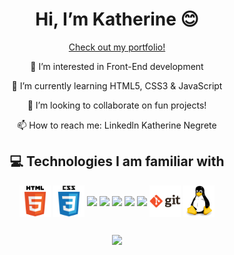 <h1 align="center"> Hi, I’m Katherine 😊</h1>
<p align="center">
<a href="https://katherine-na.github.io/my-portfolio/portfolio.html">Check out my portfolio!</a>
</p>
<p align="center"> 👀 I’m interested in Front-End development </p>
<p align="center"> 🌱 I’m currently learning HTML5, CSS3 & JavaScript </p>
<p align="center"> 💞️ I’m looking to collaborate on fun projects! </p>
<p align="center"> 📫 How to reach me: Linkedln Katherine Negrete</p>

<h2 align="center"> 💻 Technologies I am familiar with </h2>
<p align="center">
<img align="center" src="https://raw.githubusercontent.com/devicons/devicon/master/icons/html5/html5-original-wordmark.svg" heigh="50" width="50">
<img align="center" src="https://raw.githubusercontent.com/devicons/devicon/master/icons/css3/css3-original-wordmark.svg" heigh="50" width="50">
<img align="center" src="https://p.kindpng.com/picc/s/171-1718046_javascript-programming-language-logo-hd-png-download.png" heigh="50" width="50">
<img align="center" src="https://upload.wikimedia.org/wikipedia/commons/thumb/9/96/Sass_Logo_Color.svg/1280px-Sass_Logo_Color.svg.png" heigh="50" width="50">
<img align="center" src="https://upload.wikimedia.org/wikipedia/commons/thumb/b/b2/Bootstrap_logo.svg/512px-Bootstrap_logo.svg.png" heigh="50" width="50">
<img align="center" src="https://brandlogos.net/wp-content/uploads/2022/05/figma-logo_brandlogos.net_6n1pb.png" heigh="50" width="50">
<img align="center" src="https://upload.wikimedia.org/wikipedia/commons/thumb/9/93/Wordpress_Blue_logo.png/1200px-Wordpress_Blue_logo.png" heigh="50" width="50">
<img align="center" src="https://raw.githubusercontent.com/devicons/devicon/master/icons/git/git-original-wordmark.svg" heigh="50" width="50">
<img align="center" src="https://raw.githubusercontent.com/devicons/devicon/master/icons/linux/linux-original.svg" heigh="50" width="50">
</p>

<h2 align="center"></h2>
<p align="center">
<img src="https://github-readme-stats.vercel.app/api/top-langs/?username=katherine-na&layout=compact&theme=algolia" width="500px">
</p>
